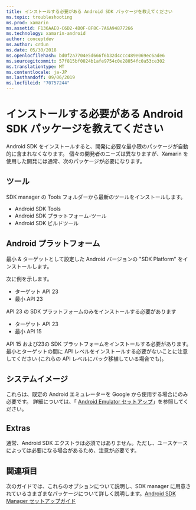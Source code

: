 ```yaml
---
title: インストールする必要がある Android SDK パッケージを教えてください
ms.topic: troubleshooting
ms.prod: xamarin
ms.assetid: F136AAE0-C6D2-4B0F-8F8C-7A6A94877266
ms.technology: xamarin-android
author: conceptdev
ms.author: crdun
ms.date: 05/30/2018
ms.openlocfilehash: bd0f2a7704e5d666f6b32d4ccc489e069ec6ade6
ms.sourcegitcommit: 57f815bf0024b1afe9754c0e28054fc0a53ce302
ms.translationtype: MT
ms.contentlocale: ja-JP
ms.lasthandoff: 09/06/2019
ms.locfileid: "70757244"
---
```

# <a name="which-android-sdk-packages-should-i-install"></a>インストールする必要がある Android SDK パッケージを教えてください

Android SDK をインストールすると、開発に必要な最小限のパッケージが自動的に含まれなくなります。 個々の開発者のニーズは異なりますが、Xamarin を使用した開発には通常、次のパッケージが必要になります。

## <a name="tools"></a>ツール

SDK manager の Tools フォルダーから最新のツールをインストールします。

- Android SDK Tools
- Android SDK プラットフォーム-ツール
- Android SDK ビルドツール

## <a name="android-platforms"></a>Android プラットフォーム

最小 & ターゲットとして設定した Android バージョンの "SDK Platform" をインストールします。 

次に例を示します。

- ターゲット API 23
- 最小 API 23

API 23 の SDK プラットフォームのみをインストールする必要があります

- ターゲット API 23
- 最小 API 15

API 15 および23の SDK プラットフォームをインストールする必要があります。 最小とターゲットの間に API レベルをインストールする必要がないことに注意してください (これらの API レベルにバック移植している場合でも)。

## <a name="system-images"></a>システムイメージ

これらは、既定の Android エミュレーターを Google から使用する場合にのみ必要です。 詳細については、「 [Android Emulator セットアップ](~/android/get-started/installation/android-emulator/index.md)」を参照してください。

## <a name="extras"></a>Extras
通常、Android SDK エクストラは必須ではありません。ただし、ユースケースによっては必要になる場合があるため、注意が必要です。

## <a name="further-reading"></a>関連項目
次のガイドでは、これらのオプションについて説明し、SDK manager に用意されているさまざまなパッケージについて詳しく説明します。[Android SDK Manager セットアップガイド](http://www.themethodology.net/2015/02/android-sdk-manager-setup-for.html?m=1)
